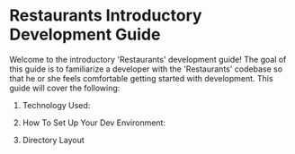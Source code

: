 Restaurants Introductory Development Guide
===========

Welcome to the introductory 'Restaurants' development guide! The goal of this guide is to familiarize a developer with the 'Restaurants' codebase so that he or she feels comfortable getting started with development. This guide will cover the following:

1) Technology Used:

2) How To Set Up Your Dev Environment:

3) Directory Layout


